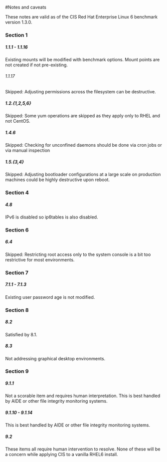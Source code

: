 #Notes and caveats

These notes are valid as of the CIS Red Hat Enterprise Linux 6 benchmark version 1.3.0.

### Section 1

##### 1.1.1 - 1.1.16
Existing mounts will be modified with benchmark options.  Mount points are not created if not pre-existing.

###### 1.1.17
Skipped: Adjusting permissions across the filesystem can be destructive.

##### 1.2.{1,2,5,6}
Skipped: Some yum operations are skipped as they apply only to RHEL and not CentOS.

##### 1.4.6
Skipped: Checking for unconfined daemons should be done via cron jobs or via manual inspection

##### 1.5.{3,4}
Skipped: Adjusting bootloader configurations at a large scale on production machines could be highly destructive upon reboot.

### Section 4

##### 4.8
IPv6 is disabled so ip6tables is also disabled.

### Section 6

##### 6.4
Skipped: Restricting root access only to the system console is a bit too restrictive for most environments.

### Section 7

##### 7.1.1 - 7.1.3
Existing user password age is not modified.

### Section 8

##### 8.2
Satisfied by 8.1.

##### 8.3
Not addressing graphical desktop environments.

### Section 9

##### 9.1.1
Not a scorable item and requires human interpretation.  This is best handled by AIDE or other file integrity monitoring systems.

##### 9.1.10 - 9.1.14
This is best handled by AIDE or other file integrity monitoring systems.

##### 9.2
These items all require human intervention to resolve.  None of these will be a concern while applying CIS to a vanilla RHEL6 install.
